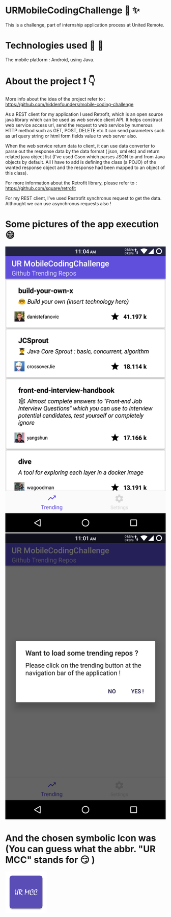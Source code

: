 # URMobileCodingChallenge 💪 ✨

This is a challenge, part of internship application process at United Remote.

# Technologies used 🔧 🔨

The mobile platform : Android, using Java.

# About the project ❗️ 👇

More info about the idea of the project refer to :
https://github.com/hiddenfounders/mobile-coding-challenge

As a REST client for my application I used Retrofit, which is an open source java library which can be used as web service client API. It helps construct web service access url,  send the request to web service by numerous HTTP method such as GET, POST, DELETE etc.It can send parameters such as url query string or html form fields value to web server also.

When the web service return data to client, it can use data converter to parse out the response data by the data format ( json, xml etc) and return related java object list (I've used Gson which parses JSON to and from Java objects by default. All I have to add is defining the class (a POJO) of the wanted response object and the response had been mapped to an object of this class).

For more information about the Retrofit library, please refer to  : https://github.com/square/retrofit

For my REST client, I've used Restrofit synchronus request to get the data. Althought we can use asynchronus requests also !

# Some pictures of the app execution 😄
<p>
    <img src="https://github.com/NA-Jalilius/URMobileCodingChallenge/blob/master/app/src/main/res/drawable/All%20repos%20View.png" />
    <img src="https://github.com/NA-Jalilius/URMobileCodingChallenge/blob/master/app/src/main/res/drawable/First%20View.png" />
</p>

# And the chosen symbolic Icon was (You can guess what the abbr. "UR MCC" stands for 😏 )

<p>
    <img src="https://github.com/NA-Jalilius/URMobileCodingChallenge/blob/master/app/src/main/ic_launcher_icone-web.png" width = "130" height = "130"/>
</p>

